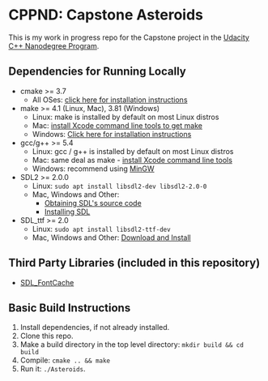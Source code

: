 # CPPND: Capstone Asteroids

This is my work in progress repo for the Capstone project in the [Udacity C++ Nanodegree Program](https://www.udacity.com/course/c-plus-plus-nanodegree--nd213).

## Dependencies for Running Locally
* cmake >= 3.7
  * All OSes: [click here for installation instructions](https://cmake.org/install/)
* make >= 4.1 (Linux, Mac), 3.81 (Windows)
  * Linux: make is installed by default on most Linux distros
  * Mac: [install Xcode command line tools to get make](https://developer.apple.com/xcode/features/)
  * Windows: [Click here for installation instructions](http://gnuwin32.sourceforge.net/packages/make.htm)
* gcc/g++ >= 5.4
  * Linux: gcc / g++ is installed by default on most Linux distros
  * Mac: same deal as make - [install Xcode command line tools](https://developer.apple.com/xcode/features/)
  * Windows: recommend using [MinGW](http://www.mingw.org/)
* SDL2 >= 2.0.0
  * Linux: `sudo apt install libsdl2-dev libsdl2-2.0-0`
  * Mac, Windows and Other:
      * [Obtaining SDL's source code](https://www.libsdl.org/download-2.0.php)
      * [Installing SDL](https://wiki.libsdl.org/Installation)
* SDL_ttf >= 2.0
   * Linux: `sudo apt install libsdl2-ttf-dev`
   * Mac, Windows and Other: [Download and Install](https://www.libsdl.org/projects/SDL_ttf/)

## Third Party Libraries (included in this repository)
* [SDL_FontCache](https://github.com/grimfang4/SDL_FontCache)

## Basic Build Instructions

1. Install dependencies, if not already installed. 
2. Clone this repo.
3. Make a build directory in the top level directory: `mkdir build && cd build`
4. Compile: `cmake .. && make`
5. Run it: `./Asteroids`.
